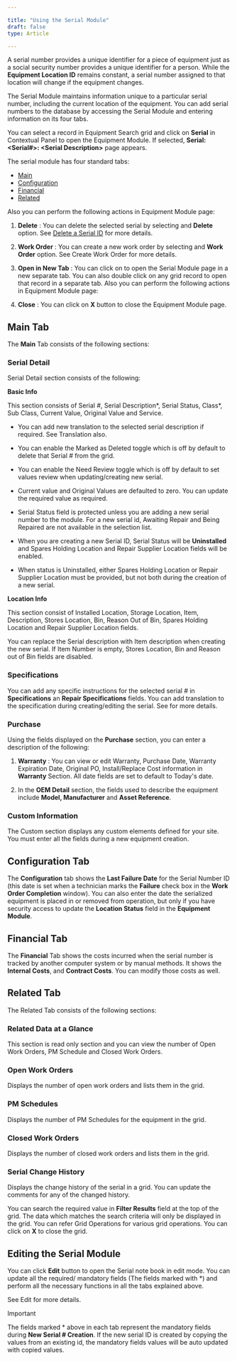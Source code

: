 ```yaml
---  

title: "Using the Serial Module"   
draft: false 
type: Article

---
```


A serial number provides a unique identifier for a piece of equipment just as
a social security number provides a unique identifier for a person. While the
**Equipment Location ID** remains constant, a serial number assigned to that
location will change if the equipment changes.

The Serial Module maintains information unique to a particular serial number,
including the current location of the equipment. You can add serial numbers to
the database by accessing the Serial Module and entering information on its
four tabs.

You can select a record in Equipment Search grid and click on **Serial** in
Contextual Panel to open the Equipment Module. If selected, **Serial: \<Serial#>: \<Serial Description\>** page appears.

The serial module has four standard tabs:

  *  [Main](#main-tab)
  * [Configuration](#configuration-tab)
  * [Financial](#financial-tab)
  * [Related](#related-tab)

Also you can perform the following actions in Equipment Module page:

  1. **Delete** : You can delete the selected serial by selecting and **Delete** option. See [Delete a Serial ID](Using-the-Serial-Search.md#delete-a-serial-id) for more details.
  2. **Work Order** : You can create a new work order by selecting  and **Work Order** option. See Create Work Order for more details.

  3. **Open in New Tab** : You can click on to open the Serial Module page in a new separate tab. You can also double click on any grid record to open that record in a separate tab. Also you can perform the following actions in Equipment Module page:
  4. **Close** : You can click on **X** button to close the Equipment Module page.

## Main Tab

The **Main** Tab consists of the following sections:

### Serial Detail

Serial Detail section consists of the following:

**Basic Info**

This section consists of Serial #, Serial Description*, Serial Status, Class*,
Sub Class, Current Value, Original Value and Service.

  * You can add new translation to the selected serial description if required. See Translation also.

  * You can enable the Marked as Deleted toggle which is off by default to delete that Serial # from the grid.

  * You can enable the Need Review toggle which is off by default to set values review when updating/creating new serial.

  * Current value and Original Values are defaulted to zero. You can update the required value as required.

  * Serial Status field is protected unless you are adding a new serial number to the module. For a new serial id, Awaiting Repair and Being Repaired are not available in the selection list.

  * When you are creating a new Serial ID, Serial Status will be **Uninstalled** and Spares Holding Location and Repair Supplier Location fields will be enabled.

  * When status is Uninstalled, either Spares Holding Location or Repair Supplier Location must be provided, but not both during the creation of a new serial.

**Location Info**

This section consist of Installed Location, Storage Location, Item,
Description, Stores Location, Bin, Reason Out of Bin, Spares Holding Location
and Repair Supplier Location fields.

You can replace the Serial description with Item description when creating the
new serial. If Item Number is empty, Stores Location, Bin and Reason out of
Bin fields are disabled.

### Specifications

You can add any specific instructions for the selected serial # in
**Specifications** an **Repair Specifications** fields. You can add
translation to the specification during creating/editing the serial. See for
more details.

### Purchase

Using the fields displayed on the **Purchase** section, you can enter a
description of the following:

  1. **Warranty** : You can view or edit Warranty, Purchase Date, Warranty Expiration Date, Original PO, Install/Replace Cost information in **Warranty** Section. All date fields are set to default to Today's date. 

  2. In the **OEM Detail** section, the fields used to describe the equipment include **Model, Manufacturer** and **Asset Reference**.

### Custom Information

The Custom section displays any custom elements defined for your site. You
must enter all the fields during a new equipment creation.

## Configuration Tab

The **Configuration** tab shows the **Last Failure Date** for the Serial
Number ID (this date is set when a technician marks the **Failure** check box
in the **Work Order Completion** window). You can also enter the date the
serialized equipment is placed in or removed from operation, but only if you
have security access to update the **Location Status** field in the
**Equipment Module**.

## Financial Tab

The **Financial** Tab shows the costs incurred when the serial number is
tracked by another computer system or by manual methods. It shows the
**Internal Costs**, and **Contract Costs**. You can modify those costs as
well.

## Related Tab

The Related Tab consists of the following sections:

### Related Data at a Glance

This section is read only section and you can view the number of Open Work
Orders, PM Schedule and Closed Work Orders.

### Open Work Orders

Displays the number of open work orders and lists them in the grid.

### PM Schedules

Displays the number of PM Schedules for the equipment in the grid.

### Closed Work Orders

Displays the number of closed work orders and lists them in the grid.

### Serial Change History

Displays the change history of the serial in a grid. You can update the
comments for any of the changed history.

You can search the required value in **Filter Results** field at the top of
the grid. The data which matches the search criteria will only be displayed in
the grid. You can refer Grid Operations for various grid operations. You can click on **X** to
close the grid.

## Editing the Serial Module

You can click **Edit** button to open the Serial note book in edit mode. You
can update all the required/ mandatory fields (The fields marked with *) and
perform all the necessary functions in all the tabs explained above.

See Edit for more details.

>[!Important]
>The fields marked * above in each tab represent the mandatory fields
during **New Serial # Creation**. If the new serial ID is created by copying
the values from an existing id, the mandatory fields values will be auto
updated with copied values.

